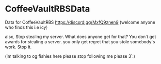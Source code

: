 # CoffeeVaultRBSData
Data for CoffeeVaultRBS
https://discord.gg/MxfQ9znen9
(welcome anyone who finds this i.e icy)



also, Stop stealing my server. What does anyone get for that? You don't get awards for stealing a server. you only get regret that you stole somebody's work. Stop it.

(im talking to og fishies here please stop following me please 3`:)
